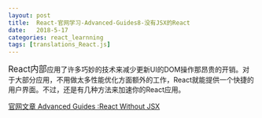 ```yaml
---
layout: post
title:  React-官网学习-Advanced-Guides8-没有JSX的React
date:   2018-5-17
categories: react_learnning
tags: [translations_React.js]
---
```

<big>React内部</big>应用了许多巧妙的技术来减少更新UI的DOM操作那昂贵的开销。对于大部分应用，不用做太多性能优化方面额外的工作，React就能提供一个快捷的用户界面。不过，还是有几种方法来加速你的React应用。



[官网文章 Advanced Guides :React Without JSX](https://reactjs.org/docs/react-without-jsx.html)


